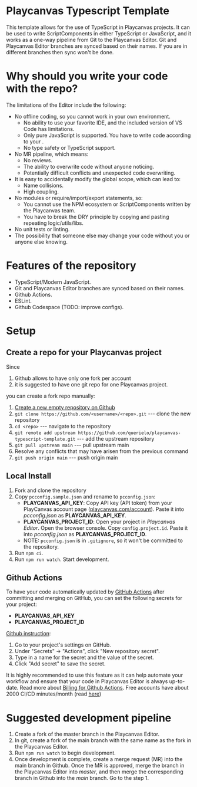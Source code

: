 # Playcanvas Typescript Template

This template allows for the use of TypeScript in Playcanvas projects. It can be used to write ScriptComponents in either TypeScript or JavaScript, and it works as a one-way pipeline from Git to the Playcanvas Editor. Git and Playcanvas Editor branches are synced based on their names. If you are in different branches then sync won't be done.

# Why should you write your code with the repo?

The limitations of the Editor include the following:

-   No offline coding, so you cannot work in your own environment.
    -   No ability to use your favorite IDE, and the included version of VS Code has limitations.
    -   Only pure JavaScript is supported. You have to write code according to your .
    -   No type safety or TypeScript support.
-   No MR pipeline, which means:
    -   No reviews.
    -   The ability to overwrite code without anyone noticing.
    -   Potentially difficult conflicts and unexpected code overwriting.
-   It is easy to accidentally modify the global scope, which can lead to:
    -   Name collisions.
    -   High coupling.
-   No modules or require/import/export statements, so:
    -   You cannot use the NPM ecosystem or ScriptComponents written by the Playcanvas team.
    -   You have to break the DRY principle by copying and pasting repeating logic/utils/libs.
-   No unit tests or linting.
-   The possibility that someone else may change your code without you or anyone else knowing.

# Features of the repository

- TypeScript/Modern JavaScript.
- Git and Playcanvas Editor branches are synced based on their names.
- Github Actions.
- ESLint.
- Github Codespace (TODO: improve configs).

# Setup

## Create a repo for your Playcanvas project

Since
1. Github allows to have only one fork per account
2. it is suggested to have one git repo for one Playcanvas project.

you can create a fork repo manually:

1. [Create a new empty repository on Github](https://github.com/new)
2. `git clone https://github.com/<username>/<repo>.git` --- clone the new repository
3. `cd <repo>` --- navigate to the repository
4. `git remote add upstream https://github.com/querielo/playcanvas-typescript-template.git` --- add the upstream repository
5. `git pull upstream main` --- pull upstream main
6. Resolve any conflicts that may have arisen from the previous command
7. `git push origin main` --- push origin main

## Local Install
1. Fork and clone the repository
2. Copy `pcconfig.sample.json` and rename to `pcconfig.json`:
    - **PLAYCANVAS_API_KEY**: Copy API key (API token) from your PlayCanvas account page ([playcanvas.com/account](https://playcanvas.com/account)). Paste it into _pcconfig.json_ as **PLAYCANVAS_API_KEY**.
    - **PLAYCANVAS_PROJECT_ID**: Open your project in _Playcanvas Editor_. Open the browser console. Copy `config.project.id`. Paste it into _pcconfig.json_ as **PLAYCANVAS_PROJECT_ID**.
    - NOTE: `pcconfig.json` is in `.gitignore`, so it won't be committed to the repository.
3. Run `npm ci`.
4. Run `npm run watch`. Start development.

## Github Actions

To have your code automatically updated by [GitHub Actions](https://github.com/features/actions) after committing and merging on GitHub, you can set the following secrets for your project:

- **PLAYCANVAS_API_KEY**
- **PLAYCANVAS_PROJECT_ID**

[Github instruction](https://docs.github.com/en/actions/security-guides/encrypted-secrets#creating-encrypted-secrets-for-a-repository):
1. Go to your project's settings on GitHub.
2. Under "Secrets" -> "Actions", click "New repository secret".
3. Type in a name for the secret and the value of the secret.
4. Click "Add secret" to save the secret.

It is highly recommended to use this feature as it can help automate your workflow and ensure that your code in Playcanvas Editor is always up-to-date. Read more about [Billing for Github Actions](https://docs.github.com/en/billing/managing-billing-for-github-actions/about-billing-for-github-actions). Free accounts have about 2000 CI/CD minutes/month (read [here](https://github.com/pricing))


# Suggested development pipeline

1. Create a fork of the master branch in the Playcanvas Editor.
2. In git, create a fork of the main branch with the same name as the fork in the Playcanvas Editor.
3. Run `npm run watch` to begin development.
4. Once development is complete, create a merge request (MR) into the main branch in Github. Once the MR is approved, merge the branch in the Playcanvas Editor into _master_, and then merge the corresponding branch in Github into the _main_ branch. Go to the step 1.
